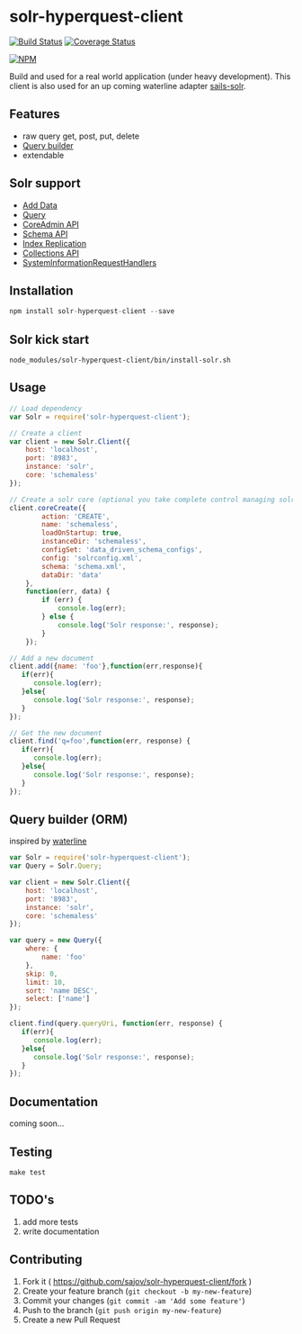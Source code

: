 # solr-hyperquest-client

[![Build Status](https://travis-ci.org/sajov/solr-hyperquest-client.svg?branch=master)](https://travis-ci.org/sajov/solr-hyperquest-client)
[![Coverage Status](https://coveralls.io/repos/sajov/solr-hyperquest-client/badge.svg?branch=master&service=github)](https://coveralls.io/github/sajov/solr-hyperquest-client?branch=master)

[![NPM](https://nodei.co/npm/solr-hyperquest-client.png?downloads=true&stars=true)](https://nodei.co/npm/solr-hyperquest-client/)

Build and used for a real world application (under heavy development).
This client is also used for an up coming waterline adapter [sails-solr](https://github.com/sajov/sails-solr).

## Features
- raw query get, post, put, delete
- [Query builder](https://github.com/sajov/solr-hyperquest-client#query-builder-orm)
- extendable

## Solr support
- [Add Data](https://cwiki.apache.org/confluence/display/solr/Uploading+Data+with+Index+Handlers)
- [Query](https://cwiki.apache.org/confluence/display/solr/The+Standard+Query+Parser)
- [CoreAdmin API](https://cwiki.apache.org/confluence/display/solr/CoreAdmin+API)
- [Schema API](https://cwiki.apache.org/confluence/display/solr/Schema+API)
- [Index Replication](https://cwiki.apache.org/confluence/display/solr/Index+Replication)
- [Collections API](https://cwiki.apache.org/confluence/display/solr/Collections+API)
- [SystemInformationRequestHandlers](https://wiki.apache.org/solr/SystemInformationRequestHandlers)

## Installation
```js
npm install solr-hyperquest-client --save
```

## Solr kick start
```
node_modules/solr-hyperquest-client/bin/install-solr.sh
```

## Usage
```js
// Load dependency
var Solr = require('solr-hyperquest-client');

// Create a client
var client = new Solr.Client({
    host: 'localhost',
    port: '8983',
    instance: 'solr',
    core: 'schemaless'
});

// Create a solr core (optional you take complete control managing solr)
client.coreCreate({
        action: 'CREATE',
        name: 'schemaless',
        loadOnStartup: true,
        instanceDir: 'schemaless',
        configSet: 'data_driven_schema_configs',
        config: 'solrconfig.xml',
        schema: 'schema.xml',
        dataDir: 'data'
    },
    function(err, data) {
        if (err) {
            console.log(err);
        } else {
            console.log('Solr response:', response);
        }
    });

// Add a new document
client.add({name: 'foo'},function(err,response){
   if(err){
      console.log(err);
   }else{
      console.log('Solr response:', response);
   }
});

// Get the new document
client.find('q=foo',function(err, response) {
   if(err){
      console.log(err);
   }else{
      console.log('Solr response:', response);
   }
});
```

## Query builder (ORM)
inspired by [waterline](https://github.com/balderdashy/waterline-docs/blob/master/queries/query-language.md#query-language-basics)

```js
var Solr = require('solr-hyperquest-client');
var Query = Solr.Query;

var client = new Solr.Client({
    host: 'localhost',
    port: '8983',
    instance: 'solr',
    core: 'schemaless'
});

var query = new Query({
    where: {
        name: 'foo'
    },
    skip: 0,
    limit: 10,
    sort: 'name DESC',
    select: ['name']
});

client.find(query.queryUri, function(err, response) {
   if(err){
      console.log(err);
   }else{
      console.log('Solr response:', response);
   }
});
```


## Documentation
coming soon... 

## Testing
```
make test
```

## TODO's
1. add more tests
2. write documentation

## Contributing
1. Fork it ( https://github.com/sajov/solr-hyperquest-client/fork )
2. Create your feature branch (`git checkout -b my-new-feature`)
3. Commit your changes (`git commit -am 'Add some feature'`)
4. Push to the branch (`git push origin my-new-feature`)
5. Create a new Pull Request